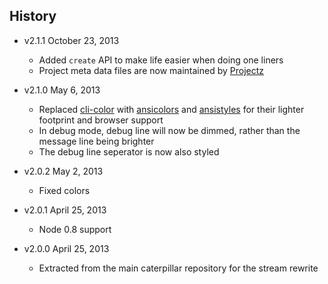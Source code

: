 ## History

- v2.1.1 October 23, 2013
	- Added `create` API to make life easier when doing one liners
	- Project meta data files are now maintained by [Projectz](https://github.com/bevry/projectz)

- v2.1.0 May 6, 2013
	- Replaced [cli-color](https://github.com/medikoo/cli-color) with [ansicolors](https://github.com/thlorenz/ansicolors) and [ansistyles](https://github.com/thlorenz/ansistyles) for their lighter footprint and browser support
	- In debug mode, debug line will now be dimmed, rather than the message line being brighter
	- The debug line seperator is now also styled

- v2.0.2 May 2, 2013
	- Fixed colors

- v2.0.1 April 25, 2013
	- Node 0.8 support

- v2.0.0 April 25, 2013
	- Extracted from the main caterpillar repository for the stream rewrite
